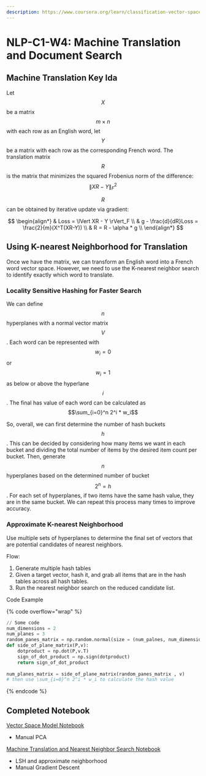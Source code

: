 ```yaml
---
description: https://www.coursera.org/learn/classification-vector-spaces-in-nlp/home/week/4
---
```


# NLP-C1-W4: Machine Translation and Document Search

## Machine Translation Key Ida

Let $$X$$ be a matrix $$m × n$$ with each row as an English word, let $$Y$$ be a matrix with each row as the corresponding French word. The translation matrix $$R$$ is the matrix that minimizes the squared Frobenius norm of the difference: $$\lVert XR - Y \rVert ^2_F$$

$$R$$ can be obtained by iterative update via gradient:&#x20;

$$
\begin{align*}
        & Loss = \lVert XR - Y \rVert_F \\
        & g - \frac{d}{dR}Loss = \frac{2}{m}(X^T(XR-Y)) \\
        & R = R - \alpha * g \\
    \end{align*}
$$

## Using K-nearest Neighborhood for Translation&#x20;

Once we have the matrix, we can transform an English word into a French word vector space. However, we need to use the K-nearest neighbor search to identify exactly which word to translate.&#x20;

### Locality Sensitive Hashing for Faster Search&#x20;

We can define $$n$$ hyperplanes with a normal vector matrix $$V$$. Each word can be represented with $$w_i=0$$ or $$w_i = 1$$as below or above the hyperlane $$i$$. The final has value of each word can be calculated as $$\sum_{i=0}^n 2^i * w_i$$

So, overall, we can first determine the number of hash buckets $$h$$. This can be decided by considering how many items we want in each bucket and dividing the total number of items by the desired item count per bucket. Then,  generate  $$n$$  hyperplanes based on the determined number of bucket $$2^n = h$$. For each set of hyperplanes, if two items have the same hash value, they are in the same bucket. We can repeat this process many times to improve accuracy.

### Approximate K-nearest Neighborhood&#x20;

Use multiple sets of hyperplanes to determine the final set of vectors that are potential candidates of nearest neighbors.&#x20;

Flow:&#x20;

1. Generate multiple hash tables
2. Given a target vector, hash it, and grab all items that are in the hash tables across all hash tables.&#x20;
3. Run the nearest neighbor search on the reduced candidate list.&#x20;

Code Example&#x20;

{% code overflow="wrap" %}
```python
// Some code
num_dimensions = 2
num_planes = 3
random_panes_matrix = np.random.normal(size = (num_palnes, num_dimensions ))
def side_of_plane_matrix(P,v): 
    dotproduct = np.dot(P,v.T)
    sign_of_dot_product = np.sign(dotproduct)
    return sign_of_dot_product 
    
num_planes_matrix = side_of_plane_matrix(random_panes_matrix , v) 
# then use \sum_{i=0}^n 2^i * w_i to calculate the hash value 
```
{% endcode %}



## Completed Notebook&#x20;

[Vector Space Model Notebook](https://drive.google.com/file/d/16qyWv2DkFhi2hK2U0YPvJ8cKGvTjL3Dr/view?usp=share\_link)

* Manual PCA

[Machine Translation and Nearest Neighbor Search Notebook](https://drive.google.com/file/d/1iHHK93QHkHoNfAtuktrJW6vbWmEN7pT3/view?usp=share\_link)

* LSH and approximate neighborhood
* Manual Gradient Descent
